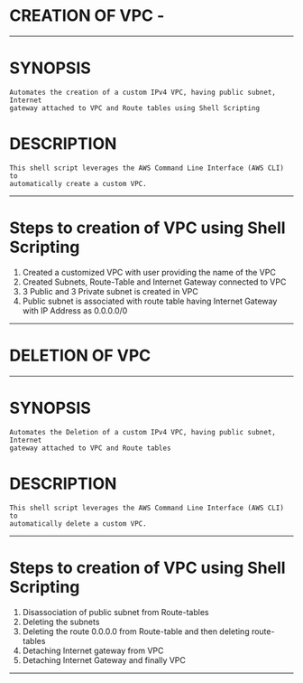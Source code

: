 # CREATION OF VPC -
----------------------------------------------------------------------------------------------------
# SYNOPSIS
    Automates the creation of a custom IPv4 VPC, having public subnet, Internet
    gateway attached to VPC and Route tables using Shell Scripting

# DESCRIPTION
    This shell script leverages the AWS Command Line Interface (AWS CLI) to
    automatically create a custom VPC.
-----------------------------------------------------------------------------------------------------
# Steps to creation of VPC using Shell Scripting
1. Created a customized VPC with user providing the name of the VPC
2. Created Subnets, Route-Table and Internet Gateway connected to VPC
3. 3 Public and 3 Private subnet is created in VPC
4. Public subnet is associated with route table having Internet Gateway with IP Address as 0.0.0.0/0

-----------------------------------------------------------------------------------------------------
# DELETION OF VPC
-----------------------------------------------------------------------------------------------------
# SYNOPSIS
    Automates the Deletion of a custom IPv4 VPC, having public subnet, Internet
    gateway attached to VPC and Route tables

# DESCRIPTION
    This shell script leverages the AWS Command Line Interface (AWS CLI) to
    automatically delete a custom VPC.
-----------------------------------------------------------------------------------------------------
# Steps to creation of VPC using Shell Scripting
1. Disassociation of public subnet from Route-tables
2. Deleting the subnets
3. Deleting the route 0.0.0.0 from Route-table and then deleting route-tables
4. Detaching Internet gateway from VPC
5. Detaching Internet Gateway and finally VPC
-----------------------------------------------------------------------------------------------------
